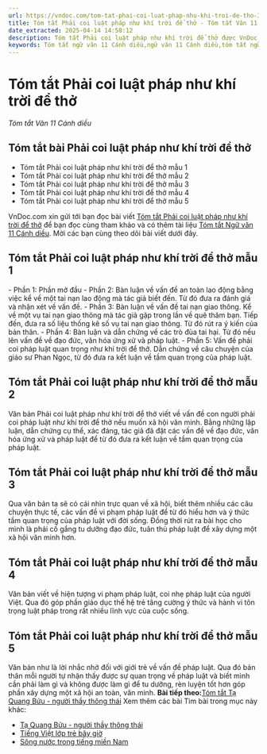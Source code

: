 ```yaml
---
url: https://vndoc.com/tom-tat-phai-coi-luat-phap-nhu-khi-troi-de-tho-306502
title: Tóm tắt Phải coi luật pháp như khí trời để thở - Tóm tắt Văn 11 Cánh diều - VnDoc.com
date_extracted: 2025-04-14 14:58:12
description: Tóm tắt Phải coi luật pháp như khí trời để thở được VnDoc.com sưu tầm và xin gửi tới bạn đọc cùng tham khảo. Mời các bạn cùng theo dõi để có thêm tài liệu học Văn 11 Cánh diều nhé.
keywords: Tóm tắt ngữ văn 11 Cánh diều,ngữ văn 11 Cánh diều,tóm tắt ngữ văn 11,tóm tắt văn 11,tóm tắt văn 11 Cánh diều,ngữ văn 11,văn 11,Tóm tắt Phải coi luật pháp như khí trời để thở,Tóm tắt bài Phải coi luật pháp như khí trời để thở,Tóm tắt nội dung chính bài Phải coi luật pháp như khí trời để thở,Phải coi luật pháp như khí trời để thở,Tóm tắt văn bản Phải coi luật pháp như khí trời để thở,Phải coi luật pháp như khí trời để thở tóm tắt
---
```


# Tóm tắt Phải coi luật pháp như khí trời để thở
 _Tóm tắt Văn 11 Cánh diều_
## Tóm tắt bài Phải coi luật pháp như khí trời để thở
  * Tóm tắt Phải coi luật pháp như khí trời để thở mẫu 1
  * Tóm tắt Phải coi luật pháp như khí trời để thở mẫu 2
  * Tóm tắt Phải coi luật pháp như khí trời để thở mẫu 3
  * Tóm tắt Phải coi luật pháp như khí trời để thở mẫu 4
  * Tóm tắt Phải coi luật pháp như khí trời để thở mẫu 5

VnDoc.com xin gửi tới bạn đọc bài viết [Tóm tắt Phải coi luật pháp như khí trời để thở](<https://vndoc.com/tom-tat-phai-coi-luat-phap-nhu-khi-troi-de-tho-306502>) để bạn đọc cùng tham khảo và có thêm tài liệu [Tóm tắt Ngữ văn 11 Cánh diều](<https://vndoc.com/tom-tat-ngu-van-11-canh-dieu>). Mời các bạn cùng theo dõi bài viết dưới đây.
## Tóm tắt Phải coi luật pháp như khí trời để thở mẫu 1
\- Phần 1: Phần mở đầu
\- Phần 2: Bàn luận về vấn đề an toàn lao động bằng việc kể về một tai nạn lao động mà tác giả biết đến. Từ đó đưa ra đánh giá và nhận xét về vấn đề.
\- Phần 3: Bàn luận về vấn đề tai nạn giao thông. Kể về một vụ tai nạn giao thông mà tác giả gặp trong lần về quê thăm bạn. Tiếp đến, đưa ra số liệu thống kê số vụ tai nạn giao thông. Từ đó rút ra ý kiến của bản thân.
\- Phần 4: Bàn luận và dẫn chứng về các trò đùa tai hại. Từ đó nếu lên vấn đề về đạo đức, văn hóa ứng xử và pháp luật.
\- Phần 5: Vấn đề phải coi pháp luật quan trọng như khí trời để thở. Dẫn chứng về câu chuyện của giáo sư Phan Ngọc, từ đó đưa ra kết luận về tầm quan trọng của pháp luật.
## Tóm tắt Phải coi luật pháp như khí trời để thở mẫu 2
Văn bản Phải coi luật pháp như khí trời để thở viết về vấn đề con người phải coi pháp luật như khí trời để thở nếu muốn xã hội văn minh. Bằng những lập luận, dẫn chứng cụ thể, xác đáng, tác giả đã đặt các vấn đề về đạo đức, văn hóa ứng xử và pháp luật để từ đó đưa ra kết luận về tầm quan trọng của pháp luật.
## Tóm tắt Phải coi luật pháp như khí trời để thở mẫu 3
Qua văn bản ta sẽ có cái nhìn trực quan về xã hội, biết thêm nhiều các câu chuyện thực tế, các vấn đề vi phạm pháp luật để từ đó hiểu hơn và ý thức tầm quan trọng của pháp luật với đời sống. Đồng thời rút ra bài học cho mình là phải cố gắng tu dưỡng đạo đức, tuân thủ pháp luật để xây dựng một xã hội văn minh hơn.
## Tóm tắt Phải coi luật pháp như khí trời để thở mẫu 4
Văn bản viết về hiện tượng vi phạm pháp luật, coi nhẹ pháp luật của người Việt. Qua đó góp phần giáo dục thế hệ trẻ tăng cường ý thức và hành vi tôn trọng luật pháp trong rất nhiều lĩnh vực của cuộc sống.
## Tóm tắt Phải coi luật pháp như khí trời để thở mẫu 5
Văn bản như là lời nhắc nhở đối với giới trẻ về vấn đề pháp luật. Qua đó bản thân mỗi người tự nhận thấy được sự quan trọng về pháp luật và biết mình cần phải làm gì và không được làm gì để tu dưỡng, rèn luyện tốt hơn góp phần xây dựng một xã hội an toàn, văn minh.
**Bài tiếp theo:**[Tóm tắt Tạ Quang Bửu - người thầy thông thái](<https://vndoc.com/tom-tat-ta-quang-buu-nguoi-thay-thong-thai-306505>)
Xem thêm các bài Tìm bài trong mục này khác:
  * [Tạ Quang Bửu - người thầy thông thái](</tom-tat-ta-quang-buu-nguoi-thay-thong-thai-306505>)
  * [Tiếng Việt lớp trẻ bây giờ](</tom-tat-tieng-viet-lop-tre-bay-gio-306512>)
  * [Sông nước trong tiếng miền Nam](</tom-tat-song-nuoc-trong-tieng-mien-nam-306513>)

